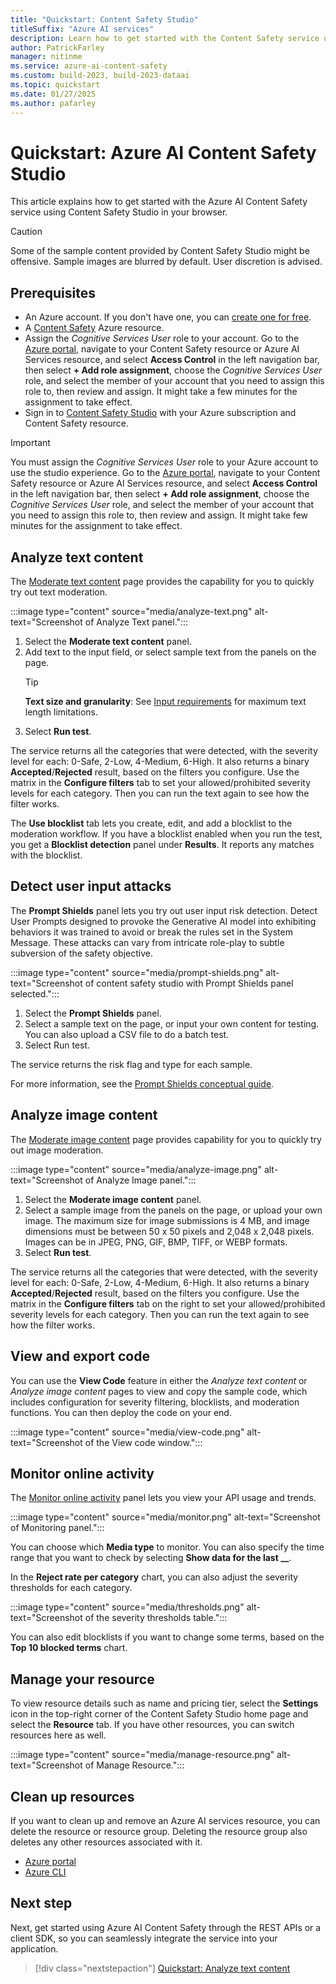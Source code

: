 ```yaml
---
title: "Quickstart: Content Safety Studio"
titleSuffix: "Azure AI services"
description: Learn how to get started with the Content Safety service using Content Safety Studio in your browser.
author: PatrickFarley
manager: nitinme
ms.service: azure-ai-content-safety
ms.custom: build-2023, build-2023-dataai
ms.topic: quickstart
ms.date: 01/27/2025
ms.author: pafarley
---
```


# Quickstart: Azure AI Content Safety Studio

This article explains how to get started with the Azure AI Content Safety service using Content Safety Studio in your browser.

> [!CAUTION]
> Some of the sample content provided by Content Safety Studio might be offensive. Sample images are blurred by default. User discretion is advised.

## Prerequisites

* An Azure account. If you don't have one, you can [create one for free](https://azure.microsoft.com/pricing/purchase-options/azure-account?icid=ai-services).
* A [Content Safety](https://aka.ms/acs-create) Azure resource.
* Assign the *Cognitive Services User* role to your account. Go to the [Azure portal](https://portal.azure.com), navigate to your Content Safety resource or Azure AI Services resource, and select **Access Control** in the left navigation bar, then select **+ Add role assignment**, choose the *Cognitive Services User* role, and select the member of your account that you need to assign this role to, then review and assign. It might take a few minutes for the assignment to take effect.
* Sign in to [Content Safety Studio](https://contentsafety.cognitive.azure.com) with your Azure subscription and Content Safety resource.

> [!IMPORTANT]
> You must assign the *Cognitive Services User* role to your Azure account to use the studio experience. Go to the [Azure portal](https://portal.azure.com), navigate to your Content Safety resource or Azure AI Services resource, and select **Access Control** in the left navigation bar, then select **+ Add role assignment**, choose the *Cognitive Services User* role, and select the member of your account that you need to assign this role to, then review and assign. It might take few minutes for the assignment to take effect.

## Analyze text content

The [Moderate text content](https://contentsafety.cognitive.azure.com/text) page provides the capability for you to quickly try out text moderation.

:::image type="content" source="media/analyze-text.png" alt-text="Screenshot of Analyze Text panel.":::

1. Select the **Moderate text content** panel.
1. Add text to the input field, or select sample text from the panels on the page.
    > [!TIP]
    > **Text size and granularity**: See [Input requirements](./overview.md#input-requirements) for maximum text length limitations.
1. Select **Run test**.

The service returns all the categories that were detected, with the severity level for each: 0-Safe, 2-Low, 4-Medium, 6-High. It also returns a binary **Accepted**/**Rejected** result, based on the filters you configure. Use the matrix in the **Configure filters** tab to set your allowed/prohibited severity levels for each category. Then you can run the text again to see how the filter works.

The **Use blocklist** tab lets you create, edit, and add a blocklist to the moderation workflow. If you have a blocklist enabled when you run the test, you get a **Blocklist detection** panel under **Results**. It reports any matches with the blocklist.

## Detect user input attacks

The **Prompt Shields** panel lets you try out user input risk detection. Detect User Prompts designed to provoke the Generative AI model into exhibiting behaviors it was trained to avoid or break the rules set in the System Message. These attacks can vary from intricate role-play to subtle subversion of the safety objective.

:::image type="content" source="media/prompt-shields.png" alt-text="Screenshot of content safety studio with Prompt Shields panel selected.":::

1. Select the **Prompt Shields** panel.
1. Select a sample text on the page, or input your own content for testing. You can also upload a CSV file to do a batch test.
1. Select Run test.

The service returns the risk flag and type for each sample.

For more information, see the [Prompt Shields conceptual guide](./concepts/jailbreak-detection.md).

## Analyze image content

The [Moderate image content](https://contentsafety.cognitive.azure.com/image) page provides capability for you to quickly try out image moderation.

:::image type="content" source="media/analyze-image.png" alt-text="Screenshot of Analyze Image panel.":::

1. Select the **Moderate image content** panel.
1. Select a sample image from the panels on the page, or upload your own image. The maximum size for image submissions is 4 MB, and image dimensions must be between 50 x 50 pixels and 2,048 x 2,048 pixels. Images can be in JPEG, PNG, GIF, BMP, TIFF, or WEBP formats.
1. Select **Run test**.

The service returns all the categories that were detected, with the severity level for each: 0-Safe, 2-Low, 4-Medium, 6-High. It also returns a binary **Accepted**/**Rejected** result, based on the filters you configure. Use the matrix in the **Configure filters** tab on the right to set your allowed/prohibited severity levels for each category. Then you can run the text again to see how the filter works.

## View and export code

You can use the **View Code** feature in either the *Analyze text content* or *Analyze image content* pages to view and copy the sample code, which includes configuration for severity filtering, blocklists, and moderation functions. You can then deploy the code on your end.

:::image type="content" source="media/view-code.png" alt-text="Screenshot of the View code window.":::

## Monitor online activity

The [Monitor online activity](https://contentsafety.cognitive.azure.com/monitor) panel lets you view your API usage and trends.

:::image type="content" source="media/monitor.png" alt-text="Screenshot of Monitoring panel.":::

You can choose which **Media type** to monitor. You can also specify the time range that you want to check by selecting **Show data for the last __**.

In the **Reject rate per category** chart, you can also adjust the severity thresholds for each category.

:::image type="content" source="media/thresholds.png" alt-text="Screenshot of the severity thresholds table.":::

You can also edit blocklists if you want to change some terms, based on the **Top 10 blocked terms** chart.

## Manage your resource

To view resource details such as name and pricing tier, select the **Settings** icon in the top-right corner of the Content Safety Studio home page and select the **Resource** tab. If you have other resources, you can switch resources here as well.

:::image type="content" source="media/manage-resource.png" alt-text="Screenshot of Manage Resource.":::

## Clean up resources

If you want to clean up and remove an Azure AI services resource, you can delete the resource or resource group. Deleting the resource group also deletes any other resources associated with it.

- [Azure portal](../multi-service-resource.md?pivots=azportal#clean-up-resources)
- [Azure CLI](../multi-service-resource.md?pivots=azcli#clean-up-resources)

## Next step

Next, get started using Azure AI Content Safety through the REST APIs or a client SDK, so you can seamlessly integrate the service into your application.

> [!div class="nextstepaction"]
> [Quickstart: Analyze text content](./quickstart-text.md)

